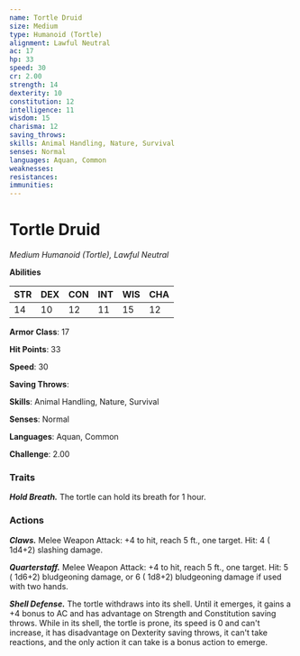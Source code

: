 ```yaml
---
name: Tortle Druid
size: Medium
type: Humanoid (Tortle)
alignment: Lawful Neutral
ac: 17
hp: 33
speed: 30
cr: 2.00
strength: 14
dexterity: 10
constitution: 12
intelligence: 11
wisdom: 15
charisma: 12
saving_throws: 
skills: Animal Handling, Nature, Survival
senses: Normal
languages: Aquan, Common
weaknesses:
resistances:
immunities:
---
```


# Tortle Druid

*Medium Humanoid (Tortle), Lawful Neutral*

**Abilities**

| STR | DEX | CON | INT | WIS | CHA |
| --- | --- | --- | --- | --- | --- |
| 14 | 10 | 12 | 11 | 15 | 12 |

**Armor Class**: 17

**Hit Points**: 33

**Speed**: 30

**Saving Throws**: 

**Skills**: Animal Handling, Nature, Survival

**Senses**: Normal

**Languages**: Aquan, Common

**Challenge**: 2.00


### Traits
***Hold Breath.*** The tortle can hold its breath for 1 hour.


### Actions
***Claws.*** Melee Weapon Attack:  +4 to hit, reach 5 ft., one target. Hit: 4 ( 1d4+2) slashing damage.

***Quarterstaff.*** Melee Weapon Attack:  +4 to hit, reach 5 ft., one target. Hit: 5 ( 1d6+2) bludgeoning damage, or 6 ( 1d8+2) bludgeoning damage if used with two hands.

***Shell Defense.*** The tortle withdraws into its shell. Until it emerges, it gains a +4 bonus to AC and has advantage on Strength and Constitution saving throws. While in its shell, the tortle is prone, its speed is 0 and can't increase, it has disadvantage on Dexterity saving throws, it can't take reactions, and the only action it can take is a bonus action to emerge.

